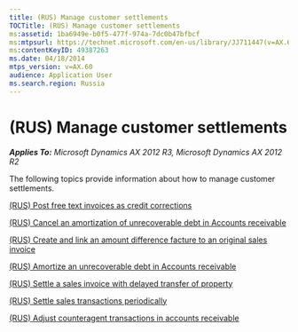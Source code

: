 ```yaml
---
title: (RUS) Manage customer settlements
TOCTitle: (RUS) Manage customer settlements
ms:assetid: 1ba6949e-b0f5-477f-974a-7dc0b47bfbcf
ms:mtpsurl: https://technet.microsoft.com/en-us/library/JJ711447(v=AX.60)
ms:contentKeyID: 49387263
ms.date: 04/18/2014
mtps_version: v=AX.60
audience: Application User
ms.search.region: Russia
---
```


# (RUS) Manage customer settlements 


_**Applies To:** Microsoft Dynamics AX 2012 R3, Microsoft Dynamics AX 2012 R2_

The following topics provide information about how to manage customer settlements.

[(RUS) Post free text invoices as credit corrections](rus-post-free-text-invoices-as-credit-corrections.md)

[(RUS) Cancel an amortization of unrecoverable debt in Accounts receivable](rus-cancel-an-amortization-of-unrecoverable-debt-in-accounts-receivable.md)

[(RUS) Create and link an amount difference facture to an original sales invoice](rus-create-and-link-an-amount-difference-facture-to-an-original-sales-invoice.md)

[(RUS) Amortize an unrecoverable debt in Accounts receivable](rus-amortize-an-unrecoverable-debt-in-accounts-receivable.md)

[(RUS) Settle a sales invoice with delayed transfer of property](rus-settle-a-sales-invoice-with-delayed-transfer-of-property.md)

[(RUS) Settle sales transactions periodically](rus-settle-sales-transactions-periodically.md)

[(RUS) Adjust counteragent transactions in accounts receivable](rus-adjust-counteragent-transactions-in-accounts-receivable.md)

  



